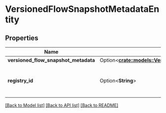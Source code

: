 # VersionedFlowSnapshotMetadataEntity

## Properties

Name | Type | Description | Notes
------------ | ------------- | ------------- | -------------
**versioned_flow_snapshot_metadata** | Option<[**crate::models::VersionedFlowSnapshotMetadata**](VersionedFlowSnapshotMetadata.md)> |  | [optional]
**registry_id** | Option<**String**> | The ID of the Registry that this flow belongs to | [optional]

[[Back to Model list]](../README.md#documentation-for-models) [[Back to API list]](../README.md#documentation-for-api-endpoints) [[Back to README]](../README.md)


